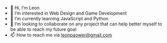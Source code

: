 - 👋 Hi, I’m Leon
- 👀 I’m interested in Web Design and Game Development
- 🌱 I’m currently learning JavaScript and  Python
- 💞️ I’m looking to collaborate on any project that can help better myself to be able to reach my future goal
- 📫 How to reach me via leonpaower@gmail.com

<!---
mrpaower/mrpaower is a ✨ special ✨ repository because its `README.md` (this file) appears on your GitHub profile.
You can click the Preview link to take a look at your changes.
--->
